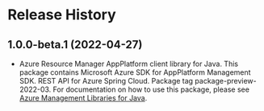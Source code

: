 # Release History

## 1.0.0-beta.1 (2022-04-27)

- Azure Resource Manager AppPlatform client library for Java. This package contains Microsoft Azure SDK for AppPlatform Management SDK. REST API for Azure Spring Cloud. Package tag package-preview-2022-03. For documentation on how to use this package, please see [Azure Management Libraries for Java](https://aka.ms/azsdk/java/mgmt).
